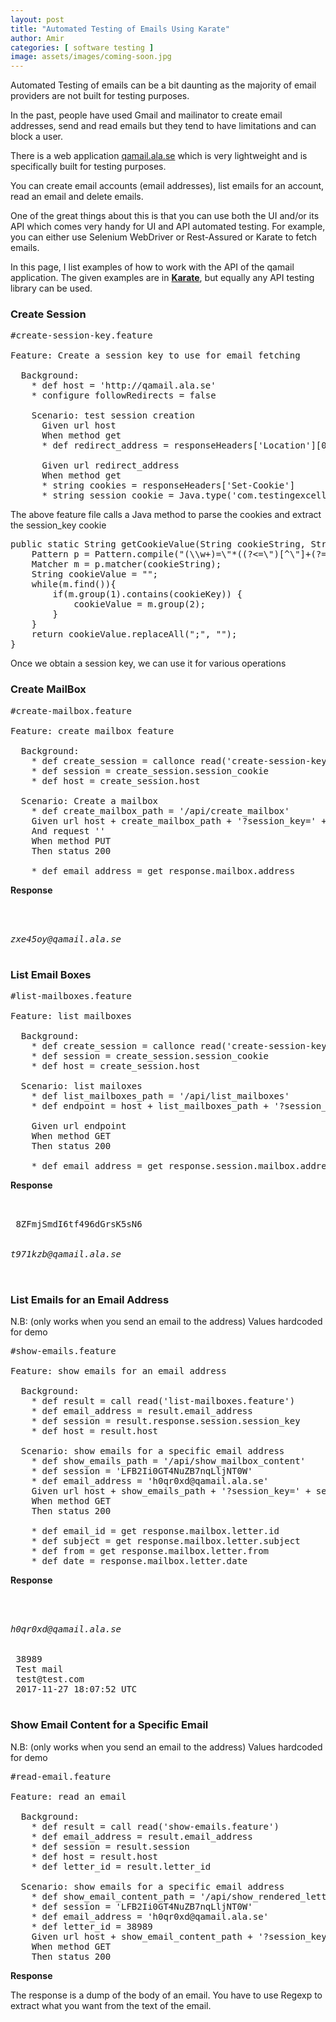 ```yaml
---
layout: post
title: "Automated Testing of Emails Using Karate"
author: Amir
categories: [ software testing ]
image: assets/images/coming-soon.jpg
---
```


<div class="columnLayout single" data-layout="single">

<div class="cell normal" data-type="normal">

<div class="innerCell">

Automated Testing of emails can be a bit daunting as the majority of email providers are not built for testing purposes.

In the past, people have used Gmail and mailinator to create email addresses, send and read emails but they tend to have limitations and can block a user.

There is a web application [qamail.ala.se](http://qamail.ala.se/) which is very lightweight and is specifically built for testing purposes.

You can create email accounts (email addresses), list emails for an account, read an email and delete emails.

One of the great things about this is that you can use both the UI and/or its API which comes very handy for UI and API automated testing. For example, you can either use Selenium WebDriver or Rest-Assured or Karate to fetch emails.

In this page, I list examples of how to work with the API of the qamail application. The given examples are in **[Karate](https://www.testingexcellence.com/automated-api-testing-made-easy-karate/)**, but equally any API testing library can be used.

### Create Session

<pre class="EnlighterJSRAW" data-enlighter-language="null">#create-session-key.feature

Feature: Create a session key to use for email fetching

  Background:
    * def host = 'http://qamail.ala.se'
    * configure followRedirects = false

    Scenario: test session creation
      Given url host
      When method get
      * def redirect_address = responseHeaders['Location'][0]

      Given url redirect_address
      When method get
      * string cookies = responseHeaders['Set-Cookie']
      * string session_cookie = Java.type('com.testingexcellence.StringUtil').getCookieValue(cookies, 'session_key')</pre>

The above feature file calls a Java method to parse the cookies and extract the session_key cookie

<pre class="EnlighterJSRAW" data-enlighter-language="java">public static String getCookieValue(String cookieString, String cookieKey) {
    Pattern p = Pattern.compile("(\\w+)=\"*((?<=\")[^\"]+(?=\")|([^\\s]+))\"*");
    Matcher m = p.matcher(cookieString);
    String cookieValue = "";
    while(m.find()){
        if(m.group(1).contains(cookieKey)) {
            cookieValue = m.group(2);
        }
    }
    return cookieValue.replaceAll(";", "");
}</pre>

Once we obtain a session key, we can use it for various operations

### Create MailBox

<pre class="EnlighterJSRAW" data-enlighter-language="null">#create-mailbox.feature

Feature: create mailbox feature

  Background:
    * def create_session = callonce read('create-session-key.feature')
    * def session = create_session.session_cookie
    * def host = create_session.host

  Scenario: Create a mailbox
    * def create_mailbox_path = '/api/create_mailbox'
    Given url host + create_mailbox_path + '?session_key=' + session
    And request ''
    When method PUT
    Then status 200

    * def email_address = get response.mailbox.address</pre>

**Response**

<pre class="EnlighterJSRAW" data-enlighter-language="xml"><?xml version="1.0" encoding="UTF-8"?>
<mailbox>
 <address>zxe45oy@qamail.ala.se</address>
</mailbox></pre>

### List Email Boxes

<pre class="EnlighterJSRAW" data-enlighter-language="null">#list-mailboxes.feature

Feature: list mailboxes

  Background:
    * def create_session = callonce read('create-session-key.feature')
    * def session = create_session.session_cookie
    * def host = create_session.host

  Scenario: list mailoxes
    * def list_mailboxes_path = '/api/list_mailboxes'
    * def endpoint = host + list_mailboxes_path + '?session_key=' + session

    Given url endpoint
    When method GET
    Then status 200

    * def email_address = get response.session.mailbox.address</pre>

**Response**

<pre class="EnlighterJSRAW" data-enlighter-language="xml"><?xml version="1.0" encoding="UTF-8"?>
<session>
 <session_key>8ZFmjSmdI6tf496dGrsK5sN6</session_key>
 <mailbox>
 <address>t971kzb@qamail.ala.se</address>
 </mailbox>
</session></pre>

### List Emails for an Email Address

N.B: (only works when you send an email to the address) Values hardcoded for demo

<pre class="EnlighterJSRAW" data-enlighter-language="null">#show-emails.feature

Feature: show emails for an email address

  Background:
    * def result = call read('list-mailboxes.feature')
    * def email_address = result.email_address
    * def session = result.response.session.session_key
    * def host = result.host

  Scenario: show emails for a specific email address
    * def show_emails_path = '/api/show_mailbox_content'
    * def session = 'LFB2Ii0GT4NuZB7nqLljNT0W'
    * def email_address = 'h0qr0xd@qamail.ala.se'
    Given url host + show_emails_path + '?session_key=' + session + '&address=' + email_address
    When method GET
    Then status 200

    * def email_id = get response.mailbox.letter.id
    * def subject = get response.mailbox.letter.subject
    * def from = get response.mailbox.letter.from
    * def date = response.mailbox.letter.date</pre>

**Response**

<pre class="EnlighterJSRAW" data-enlighter-language="null"><?xml version="1.0" encoding="UTF-8"?>
<mailbox>
 <address>h0qr0xd@qamail.ala.se</address>
 <letter>
 <id>38989</id>
 <subject>Test mail</subject>
 <from>test@test.com</from>
 <date>2017-11-27 18:07:52 UTC</date>
 </letter>
</mailbox></pre>

### Show Email Content for a Specific Email

N.B: (only works when you send an email to the address) Values hardcoded for demo

<pre class="EnlighterJSRAW" data-enlighter-language="null">#read-email.feature

Feature: read an email

  Background:
    * def result = call read('show-emails.feature')
    * def email_address = result.email_address
    * def session = result.session
    * def host = result.host
    * def letter_id = result.letter_id

  Scenario: show emails for a specific email address
    * def show_email_content_path = '/api/show_rendered_letter'
    * def session = 'LFB2Ii0GT4NuZB7nqLljNT0W'
    * def email_address = 'h0qr0xd@qamail.ala.se'
    * def letter_id = 38989
    Given url host + show_email_content_path + '?session_key=' + session + '&address=' + email_address + '&letter_id=' + letter_id
    When method GET
    Then status 200</pre>

**Response**

The response is a dump of the body of an email. You have to use Regexp to extract what you want from the text of the email.

</div>

</div>

</div>